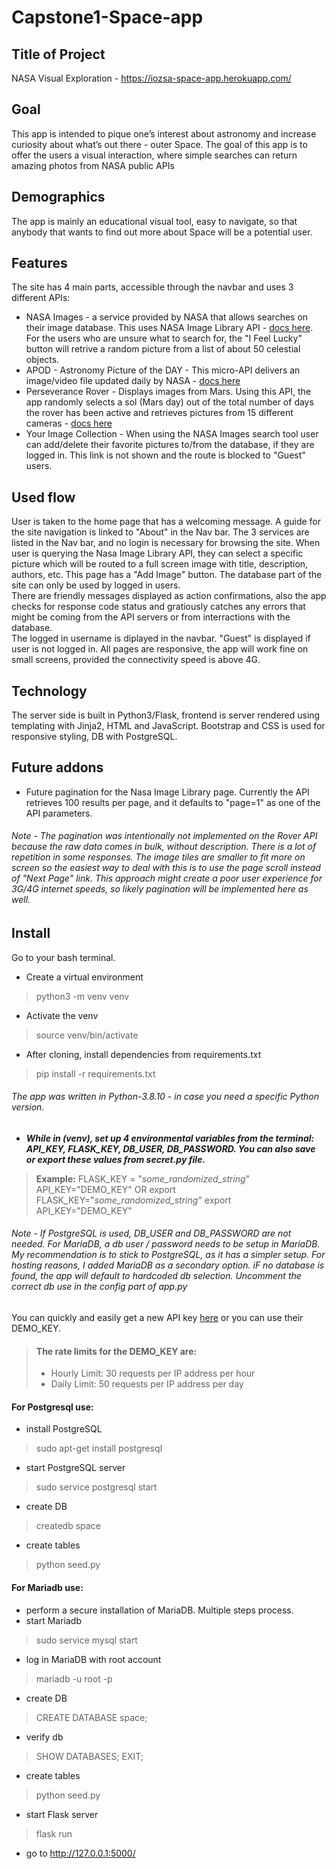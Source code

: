 # Capstone1-Space-app

## Title of Project
NASA Visual Exploration - https://iozsa-space-app.herokuapp.com/
## Goal
This app is intended to pique one’s interest about astronomy and increase curiosity about what’s out there - outer Space.
The goal of this app is to offer the users a visual interaction, where simple searches can return amazing photos from NASA public APIs
## Demographics
The app is mainly an educational visual tool, easy to navigate, so that anybody that wants to find out more about Space will be a potential user.
## Features
The site has 4 main parts, accessible through the navbar and uses 3 different APIs:

- NASA Images - a service provided by NASA that allows searches on their image database.
This uses NASA Image Library API - [docs here](https://images.nasa.gov/docs/images.nasa.gov_api_docs.pdf). For the users who are unsure what to search for, the "I Feel Lucky" button will retrive a random picture from a list of about 50 celestial objects.
- APOD - Astronomy Picture of the DAY - This micro-API delivers an image/video file updated daily by NASA - [docs here](https://github.com/nasa/apod-api)
- Perseverance Rover - Displays images from Mars. Using this API,  the app randomly selects a sol (Mars day) out of the total number of days the rover has been active and retrieves pictures from 15 different cameras - [docs here](https://github.com/chrisccerami/mars-photo-api)
- Your Image Collection - When using the NASA Images search tool
user can add/delete their favorite pictures to/from the database, if they are logged in.
This link is not shown and the route is blocked to "Guest" users.
## Used flow
User is taken to the home page that has a welcoming message. A guide for the site navigation is linked to "About" in the Nav bar.
The 3 services are listed in the Nav bar, and no login is necessary for browsing the site. When user is querying the Nasa Image Library API,
they can select a specific picture which will be routed to a full screen image with title, description, authors, etc. This page has a "Add Image" button.
The database part of the site can only be used by logged in users.<br>
There are friendly messages displayed as action confirmations, also the app checks for response code status and gratiously catches any errors that 
might be coming from the API servers or from interractions with the database.<br>
The logged in username is diplayed in the navbar. "Guest" is displayed if user is not logged in.
All pages are responsive, the app will work fine on small screens, provided the connectivity speed is above 4G.
## Technology
The server side is built in Python3/Flask, frontend is server rendered using templating with Jinja2, HTML and JavaScript. Bootstrap and CSS is used for responsive styling, DB with PostgreSQL.
## Future addons
- Future pagination for the Nasa Image Library page. Currently the API retrieves 100 results per page,
and it defaults to "page=1" as one of the API parameters.<br>
###### Note - The pagination was intentionally not implemented on the Rover API because the raw data comes in bulk, without description. There is a lot of repetition in some responses. The image tiles are smaller to fit more on screen so the easiest way to deal with this is to use the page scroll instead of "Next Page" link. This approach might create a poor user experience for 3G/4G internet speeds, so likely pagination will be implemented here as well. ######
## Install
Go to your bash terminal.
- Create a virtual environment
> python3 -m venv venv
- Activate the venv
> source venv/bin/activate
- After cloning, install dependencies from requirements.txt
> pip install -r requirements.txt
###### The app was written in Python-3.8.10 - in case you need a specific Python version. ######
- ***While in (venv), set up 4 environmental variables from the terminal: API_KEY, FLASK_KEY, DB_USER, DB_PASSWORD. You can also save or export these values from secret.py file.***
> **Example:**
    FLASK_KEY = "_some_randomized_string_"
    API_KEY="DEMO_KEY"
    OR
    export FLASK_KEY="_some_randomized_string_"
    export API_KEY="DEMO_KEY"    
###### Note - If PostgreSQL is used, DB_USER and DB_PASSWORD are not needed. For MariaDB, a db user / password needs to be setup in MariaDB. My recommendation is to stick to PostgreSQL, as it has a simpler setup. For hosting reasons, I added MariaDB as a secondary option. iF no database is found, the app will default to hardcoded db selection. Uncomment the correct db use in the config part of app.py ######
You can quickly and easily get a new API key [here](https://api.nasa.gov) or you can use their DEMO_KEY.
>#### The rate limits for the DEMO_KEY are:
> - Hourly Limit: 30 requests per IP address per hour
> - Daily Limit: 50 requests per IP address per day

#### For Postgresql use:
- install PostgreSQL
> sudo apt-get install postgresql
- start PostgreSQL server
> sudo service postgresql start
- create DB
> createdb space
- create tables
> python seed.py

#### For Mariadb use:
- perform a secure installation of MariaDB. Multiple steps process.
- start Mariadb
> sudo service mysql start
- log in MariaDB with root account
> mariadb -u root -p
- create DB
> CREATE DATABASE space;
- verify db
> SHOW DATABASES;
> EXIT;
- create tables
> python seed.py

- start Flask server
> flask run
- go to http://127.0.0.1:5000/